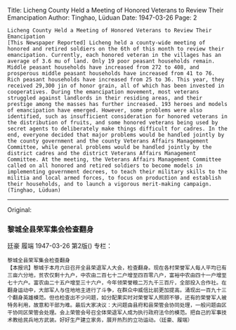 Title: Licheng County Held a Meeting of Honored Veterans to Review Their Emancipation
Author: Tinghao, Lüduan
Date: 1947-03-26
Page: 2

    Licheng County Held a Meeting of Honored Veterans to Review Their Emancipation
    [This Newspaper Reported] Licheng held a county-wide meeting of honored and retired soldiers on the 6th of this month to review their emancipation. Currently, each honored veteran in the villages has an average of 3.6 mu of land. Only 19 poor peasant households remain. Middle peasant households have increased from 272 to 408, and prosperous middle peasant households have increased from 41 to 76. Rich peasant households have increased from 25 to 36. This year, they received 29,300 jin of honor grain, all of which has been invested in cooperatives. During the emancipation movement, most veterans struggled against landlords in their residing areas, and their prestige among the masses has further increased. 193 heroes and models of emancipation have emerged. However, some problems were also identified, such as insufficient consideration for honored veterans in the distribution of fruits, and some honored veterans being used by secret agents to deliberately make things difficult for cadres. In the end, everyone decided that major problems would be handled jointly by the county government and the county Veterans Affairs Management Committee, while general problems would be handled jointly by the district cadres and the district Veterans Affairs Management Committee. At the meeting, the Veterans Affairs Management Committee called on all honored and retired soldiers to become models in implementing government decrees, to teach their military skills to the militia and local armed forces, to focus on production and establish their households, and to launch a vigorous merit-making campaign. (Tinghao, Lüduan)



<hr /> 

Original: 


### 黎城全县荣军集会检查翻身
廷豪  履端
1947-03-26
第2版()
专栏：

    黎城全县荣军集会检查翻身
    【本报讯】黎城于本月六日召开全县荣退军人大会，检查翻身。现在各村荣誉军人每人平均已有三亩六分地，贫农仅剩十九户，中农由二百七十二户增至四百零八户，富裕中农由四十一户增至七十六户。富农由二十五户增至三十六户，今年领荣誉粮二万九千三百斤，全部投入合作社。在翻身运动中，大部军人与住地地主进行了斗争，在群众中威信比前更加提高。涌现出一百九十三个翻身英雄模范。但也检查出不少问题，如分配果实时对荣誉军人照顾不够，还有的荣誉军人被特务利用，故意和干部为难。最后大家决议：大问题由县府和县荣管会协同处理，一般问题由区干协同区荣管会处理。会上荣管会号召全体荣退军人成为执行政府法令的模范。把自己的军事技术教给民兵地方武装。好好生产建立家务，展开热烈的立功运动。（廷豪、履端）
